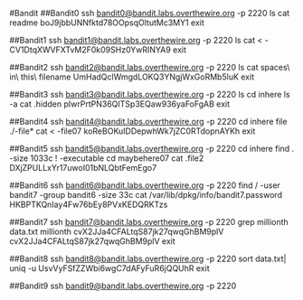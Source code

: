 #Bandit
##Bandit0
ssh bandit0@bandit.labs.overthewire.org -p 2220
ls
cat readme
boJ9jbbUNNfktd78OOpsqOltutMc3MY1
exit

##Bandit1
ssh bandit1@bandit.labs.overthewire.org -p 2220
ls
cat < -
CV1DtqXWVFXTvM2F0k09SHz0YwRINYA9
exit

##Bandit2
ssh bandit2@bandit.labs.overthewire.org -p 2220
ls
cat spaces\ in\ this\ filename
UmHadQclWmgdLOKQ3YNgjWxGoRMb5luK
exit

##Bandit3
ssh bandit3@bandit.labs.overthewire.org -p 2220
ls
cd inhere
ls -a
cat .hidden
pIwrPrtPN36QITSp3EQaw936yaFoFgAB
exit

##Bandit4
ssh bandit4@bandit.labs.overthewire.org -p 2220
cd inhere
file ./-file*
cat < -file07
koReBOKuIDDepwhWk7jZC0RTdopnAYKh
exit

##Bandit5
ssh bandit5@bandit.labs.overthewire.org -p 2220
cd inhere
find . -size 1033c \! -executable
cd maybehere07
cat .file2
DXjZPULLxYr17uwoI01bNLQbtFemEgo7

##Bandit6
ssh bandit6@bandit.labs.overthewire.org -p 2220
find / -user bandit7 -group bandit6 -size 33c
cat /var/lib/dpkg/info/bandit7.password
HKBPTKQnIay4Fw76bEy8PVxKEDQRKTzs

##Bandit7
ssh bandit7@bandit.labs.overthewire.org -p 2220
grep millionth data.txt
millionth	cvX2JJa4CFALtqS87jk27qwqGhBM9plV
cvX2JJa4CFALtqS87jk27qwqGhBM9plV
exit

##Bandit8
ssh bandit8@bandit.labs.overthewire.org -p 2220
sort data.txt| uniq -u
UsvVyFSfZZWbi6wgC7dAFyFuR6jQQUhR
exit

##Bandit9
ssh bandit9@bandit.labs.overthewire.org -p 2220
